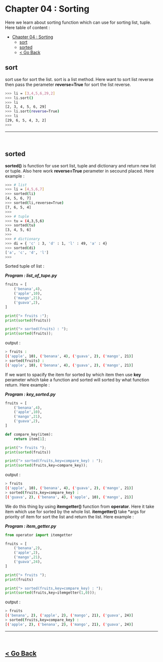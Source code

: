 Chapter 04 : Sorting
=================

Here we learn about sorting function which can use for sorting list, tuple. Here table of content : 

- [Chapter 04 : Sorting](#chapter-04--sorting)
  - [sort](#sort)
  - [sorted](#sorted)
  - [< Go Back](#-go-back)

## sort
sort use for sort the list. sort is a list method. Here want to sort list reverse then pass the perameter **reverse=True** for sort the list reverse.

```bash
>>> li = [3,4,5,6,29,2]
>>> li.sort()
>>> li
[2, 3, 4, 5, 6, 29]
>>> li.sort(reverse=True)
>>> li
[29, 6, 5, 4, 3, 2]
>>> 
```
<hr />
<br />

## sorted
**sorted()** is function for use sort list, tuple and dictionary and return new list or tuple. Also here work **reverse=True** perameter in secound placed. Here example : 

```bash
>>> # list
>>> li = [4,5,6,7]
>>> sorted(li)
[4, 5, 6, 7]
>>> sorted(li,reverse=True)
[7, 6, 5, 4]
>>> 
>>> # tuple
>>> tu = (4,3,5,6)
>>> sorted(tu)
[3, 4, 5, 6]
>>>
>>> # dictionary
>>> di = { 'c' : 3, 'd' : 1, 'l' : 49, 'a' : 4}
>>> sorted(di)
['a', 'c', 'd', 'l']
>>> 
```

Sorted  tuple of list :

***Program : list_of_tupe.py*** 
```python
fruits = [
    ('benana',4),
    ('apple',10),
    ('mango',21),
    ('guava',2),
]

print("> fruits :");
print(sorted(fruits))

print("> sorted(fruits) : ");
print(sorted(fruits));
```

output : 
```bash
> fruits :
[('apple', 10), ('benana', 4), ('guava', 2), ('mango', 21)]
> sorted(fruits) : 
[('apple', 10), ('benana', 4), ('guava', 2), ('mango', 21)]
```

If we want to spacify the item for sorted by which item then use **key** perameter which take a function and sorted will sorted by what function return. Here example : 

***Program : key_sorted.py***
```python
fruits = [
    ('benana',4),
    ('apple',10),
    ('mango',21),
    ('guava',2),
]

def compare_key(item):
    return item[1];

print("> fruits ");
print(sorted(fruits))

print("> sorted(fruits,key=compare_key) : ");
print(sorted(fruits,key=compare_key));
```

output : 
```bash
> fruits 
[('apple', 10), ('benana', 4), ('guava', 2), ('mango', 21)]
> sorted(fruits,key=compare_key) : 
[('guava', 2), ('benana', 4), ('apple', 10), ('mango', 21)]
```

We do this thing by using **itemgetter()** function from **operator**. Here it take item which use for sorted by the whole list. **itemgetter()** take \*args for priority of item for sort the list and return the list. Here example : 

***Program : item_getter.py***
```python
from operator import itemgetter

fruits = [
    ('benana',2),
    ('apple',2),
    ('mango',21),
    ('guava',24),
]

print("> fruits ");
print(fruits)

print("> sorted(fruits,key=compare_key) : ");
print(sorted(fruits,key=itemgetter(1,0)));
```

output : 
```bash
> fruits 
[('benana', 2), ('apple', 2), ('mango', 21), ('guava', 24)]
> sorted(fruits,key=compare_key) : 
[('apple', 2), ('benana', 2), ('mango', 21), ('guava', 24)]
```

<hr />
<br />

[< Go Back](./../part_4.md)
-------------
